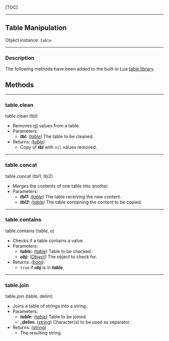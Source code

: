 
[TOC]

---
## Table Manipulation

Object instance: `table`

---
### Description

The following methods have been added to the built-in Lua
[table library](https://www.lua.org/manual/5.3/manual.html#6.6).

## Methods

---
### table.clean
<div class="function">
    table.clean <span class="params">(tbl)</span>
</div>

- Removes [nil][LuaNil] values from a table.
- Parameters:
    - ___tbl:__ ([table][LuaTable])_ The table to be cleaned.
- Returns: _([table][LuaTable])_
    - Copy of ___tbl___ with `nil` values removed.

---
### table.concat
<div class="function">
    table.concat <span class="params">(tbl1, tbl2)</span>
</div>

- Merges the contents of one table into another.
- Parameters:
    - ___tbl1:__ ([table][LuaTable])_ The table receiving the new content.
    - ___tbl2:__ ([table][LuaTable])_ The table containing the content to be copied.

---
### table.contains
<div class="function">
    table.contains <span class="params">(table, o)</span>
</div>

- Checks if a table contains a value.
- Parameters:
    - ___table:__ ([table][LuaTable])_ Table to be checked.
    - ___obj:__ ([Object][java.lang.Object])_ The object to check for.
- Returns: _([bool][LuaBoolean])_
    - `true` if ___obj___ is in ___table___.

---
### table.join
<div class="function">
    table.join <span class="params">(table, delim)</span>
</div>

- Joins a table of strings into a string.
- Parameters:
    - ___table:__ ([table][LuaTable])_ Table to be joined.
    - ___delim:__ ([string][LuaString]) Character(s) to be used as separator.
- Returns: ([string][LuaString])
    - The resulting string.


[java.lang.Object]: https://docs.oracle.com/en/java/javase/11/docs/api/java.base/java/lang/Object.html

[LuaBoolean]: http://luaj.org/luaj/3.0/api/org/luaj/vm2/LuaBoolean.html
[LuaNil]: http://luaj.org/luaj/3.0/api/org/luaj/vm2/LuaNil.html
[LuaString]: http://luaj.org/luaj/3.0/api/org/luaj/vm2/LuaString.html
[LuaTable]: http://luaj.org/luaj/3.0/api/org/luaj/vm2/LuaTable.html
